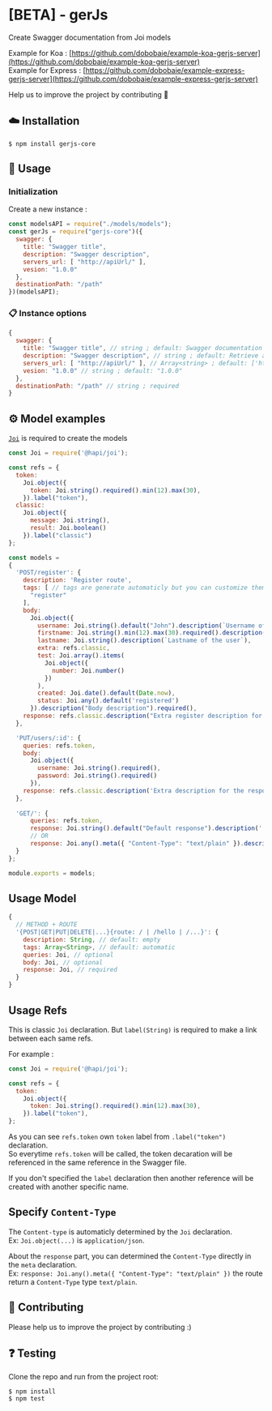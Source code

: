 # [BETA] - gerJs

Create Swagger documentation from Joi models

Example for Koa : [https://github.com/dobobaie/example-koa-gerjs-server](https://github.com/dobobaie/example-koa-gerjs-server)  
Example for Express : [https://github.com/dobobaie/example-express-gerjs-server](https://github.com/dobobaie/example-express-gerjs-server)  

Help us to improve the project by contributing 👥  

## ☁️ Installation

```
$ npm install gerjs-core
```

## 📝 Usage

### Initialization

Create a new instance :

``` js
const modelsAPI = require("./models/models");
const gerJs = require("gerjs-core")({
  swagger: {
    title: "Swagger title",
    description: "Swagger description",
    servers_url: [ "http://apiUrl/" ],
    vesion: "1.0.0"
  },
  destinationPath: "/path"
})(modelsAPI);
```

### 📋 Instance options

``` js
{
  swagger: {
    title: "Swagger title", // string ; default: Swagger documentation
    description: "Swagger description", // string ; default: Retrieve all information from the API inside this documents.
    servers_url: [ "http://apiUrl/" ], // Array<string> ; default: ['http://locahost:8000/']
    vesion: "1.0.0" // string ; default: "1.0.0"
  },
  destinationPath: "/path" // string ; required
}
```

## ⚙️ Model examples

[`Joi`](https://hapi.dev/family/joi/) is required to create the models 

``` js
const Joi = require('@hapi/joi');

const refs = {
  token:
    Joi.object({
      token: Joi.string().required().min(12).max(30),
    }).label("token"),
  classic:
    Joi.object({
      message: Joi.string(),
      result: Joi.boolean()
    }).label("classic")
};

const models =
{
  'POST/register': {
    description: 'Register route',
    tags: [ // tags are generate automaticly but you can customize them
      "register"
    ],
    body:
      Joi.object({
        username: Joi.string().default("John").description(`Username of the user`),
        firstname: Joi.string().min(12).max(30).required().description(`Lastname of the user`),
        lastname: Joi.string().description(`Lastname of the user`),
        extra: refs.classic,
        test: Joi.array().items(
          Joi.object({
            number: Joi.number()
          })
        ),
        created: Joi.date().default(Date.now),
        status: Joi.any().default('registered')
      }).description("Body description").required(),
    response: refs.classic.description("Extra register description for the response with a reference")
  },

  'PUT/users/:id': {
    queries: refs.token,
    body: 
      Joi.object({
        username: Joi.string().required(),
        password: Joi.string().required()
      }),
    response: refs.classic.description('Extra description for the response with a reference').default({ toto: Joi.string() })
  },
  
  'GET/': {
      queries: refs.token,
      response: Joi.string().default("Default response").description('...')
      // OR
      response: Joi.any().meta({ "Content-Type": "text/plain" }).description('...')
  }
};

module.exports = models;

```

## Usage Model

``` js
{
  // METHOD + ROUTE
  '{POST|GET|PUT|DELETE|...}{route: / | /hello | /...}': {
    description: String, // default: empty
    tags: Array<String>, // default: automatic
    queries: Joi, // optional
    body: Joi, // optional
    response: Joi, // required
  }
}
```

## Usage Refs

This is classic `Joi` declaration. But `label(String)` is required to make a link between each same refs.  

For example :  
``` js
const Joi = require('@hapi/joi');

const refs = {
  token:
    Joi.object({
      token: Joi.string().required().min(12).max(30),
    }).label("token"),
};
```
  
As you can see `refs.token` own `token` label from `.label("token")` declaration.  
So everytime `refs.token` will be called, the token decaration will be referenced in the same reference in the Swagger file.  

If you don't specified the `label` declaration then another reference will be created with another specific name.   

## Specify `Content-Type`

The `Content-type` is automaticly determined by the `Joi` declaration.  
Ex: `Joi.object(...)` is `application/json`.  
  
About the `response` part, you can determined the `Content-Type` directly in the `meta` declaration.  
Ex: `response: Joi.any().meta({ "Content-Type": "text/plain" })` the route return a `Content-Type` type `text/plain`.  

## 👥 Contributing

Please help us to improve the project by contributing :)  

## ❓️ Testing

Clone the repo and run from the project root:

```
$ npm install
$ npm test
```

